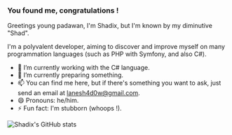 ### You found me, congratulations !

Greetings young padawan, I'm Shadix, but I'm known by my diminutive "Shad".

I'm a polyvalent developer, aiming to discover and improve myself on many programmation languages (such as PHP with Symfony, and also C#).

- 🔭 I’m currently working with the C# language.
- 🌱 I’m currently preparing something.
- 📫 You can find me here, but if there's something you want to ask, just send an email at lanesh4d0w@gmail.com.
- 😄 Pronouns: he/him.
- ⚡ Fun fact: I'm stubborn (whoops !).

![Shadix's GitHub stats](https://github-readme-stats.vercel.app/api?username=lanesh4d0w&show_icons=true)
